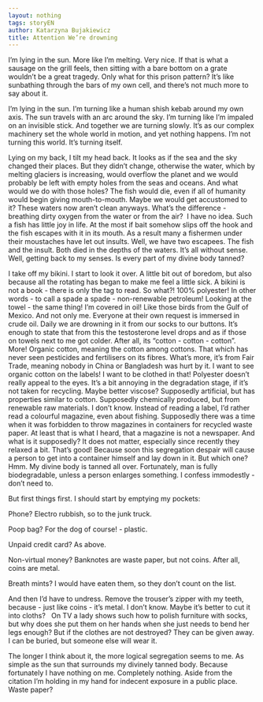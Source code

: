 ```yaml
---
layout: nothing
tags: storyEN
author: Katarzyna Bujakiewicz
title: Attention We’re drowning
---
```

I’m lying in the sun. More like I’m melting. Very nice. If that is what a sausage on the grill feels, then sitting with a bare bottom on a grate wouldn’t be a great tragedy. Only what for this prison pattern? It’s like sunbathing through the bars of my own cell, and there’s not much more to say about it. 

I’m lying in the sun. I’m turning like a human shish kebab around my own axis. The sun travels with an arc around the sky. I’m turning like I’m impaled on an invisible stick. And together we are turning slowly. It’s as our complex machinery set the whole world in motion, and yet nothing happens. I’m not turning this world. It’s turning itself.

Lying on my back, I tilt my head back. It looks as if the sea and the sky changed their places. But they didn’t change, otherwise the water, which by melting glaciers is increasing, would overflow the planet and we would probably be left with empty holes from the seas and oceans. And what would we do with those holes? The fish would die, even if all of humanity would begin giving mouth-to-mouth. Maybe we would get accustomed to it? These waters now aren’t clean anyways. What’s the difference - breathing dirty oxygen from the water or from the air?  I have no idea. Such a fish has little joy in life. At the most if bait somehow slips off the hook and the fish escapes with it in its mouth. As a result many a fishermen under their moustaches have let out insults. Well, we have two escapees. The fish and the insult. Both died in the depths of the waters. It’s all without sense. Well, getting back to my senses. Is every part of my divine body tanned?

I take off my bikini. I start to look it over. A little bit out of boredom, but also because all the rotating has began to make me feel a little sick. A bikini is not a book - there is only the tag to read. So what?! 100% polyester! In other words - to call a spade a spade - non-renewable petroleum! Looking at the towel - the same thing! I’m covered in oil! Like those birds from the Gulf of Mexico. And not only me. Everyone at their own request is immersed in crude oil. Daily we are drowning in it from our socks to our buttons. It’s enough to state that from this the testosterone level drops and as if those on towels next to me got colder. After all, its “cotton - cotton - cotton”. More! Organic cotton, meaning the cotton among cottons. That which has never seen pesticides and fertilisers on its fibres. What’s more, it’s from Fair Trade, meaning nobody in China or Bangladesh was hurt by it. I want to see organic cotton on the labels! I want to be clothed in that! Polyester doesn’t really appeal to the eyes. It’s a bit annoying in the degradation stage, if it’s not taken for recycling. Maybe better viscose? Supposedly artificial, but has properties similar to cotton. Supposedly chemically produced, but from renewable raw materials. I don’t know. Instead of reading a label, I’d rather read a colourful magazine, even about fishing. Supposedly there was a time when it was forbidden to throw magazines in containers for recycled waste paper. At least that is what I heard, that a magazine is not a newspaper. And what is it supposedly? It does not matter, especially since recently they relaxed a bit. That’s good! Because soon this segregation despair will cause a person to get into a container himself and lay down in it. But which one? Hmm. My divine body is tanned all over. Fortunately, man is fully biodegradable, unless a person enlarges something. I confess immodestly - don’t need to. 

But first things first. I should start by emptying my pockets: 

Phone? Electro rubbish, so to the junk truck. 

Poop bag? For the dog of course! - plastic.

Unpaid credit card? As above.

Non-virtual money? Banknotes are waste paper, but not coins. After all, coins are metal.

Breath mints? I would have eaten them, so they don’t count on the list. 

And then I’d have to undress. Remove the trouser’s zipper with my teeth, because - just like coins - it’s metal. I don’t know. Maybe it’s better to cut it into cloths?  
On TV a lady shows such how to polish furniture with socks, but why does she put them on her hands when she just needs to bend her legs enough? But if the clothes are not destroyed? They can be given away. I can be buried, but someone else will wear it.

The longer I think about it, the more logical segregation seems to me. As simple as the sun that surrounds my divinely tanned body. Because fortunately I have nothing on me. Completely nothing. Aside from the citation I’m holding in my hand for indecent exposure in a public place. Waste paper? 
